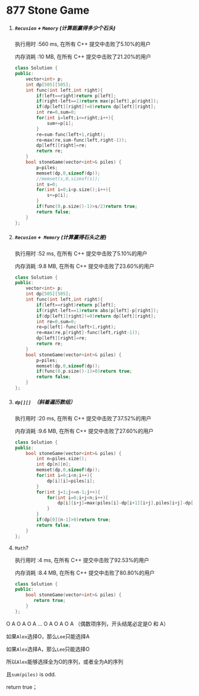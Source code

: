 # 877 Stone Game

1. ##### `Recusion` + `Memory` (计算能赢得多少个石头)

   执行用时 :560 ms, 在所有 C++ 提交中击败了5.10%的用户

   内存消耗 :10 MB, 在所有 C++ 提交中击败了21.20%的用户

   ```c++
   class Solution {
   public:
       vector<int> p;
       int dp[505][505];
       int func(int left,int right){
           if(left==right)return p[left];
           if(right-left==1)return max(p[left],p[right]);
           if(dp[left][right]!=0)return dp[left][right];
           int re=0,sum=0;
           for(int i=left;i<=right;i++){
               sum+=p[i];
           }
           re=sum-func(left+1,right);
           re=max(re,sum-func(left,right-1));
           dp[left][right]=re;
           return re;
       }
       bool stoneGame(vector<int>& piles) {
           p=piles;
           memset(dp,0,sizeof(dp));
           //memset(s,0,sizeof(s));
           int s=0;
           for(int i=0;i<p.size();i++){
               s+=p[i];
           }
           if(func(0,p.size()-1)>s/2)return true;
           return false;
       }
   };
   ```

   

2. ##### `Recusion` +` Memory` (计算赢得石头之差)

   执行用时 :52 ms, 在所有 C++ 提交中击败了5.10%的用户

   内存消耗 :9.8 MB, 在所有 C++ 提交中击败了23.60%的用户

   ```c++
   class Solution {
   public:
       vector<int> p;
       int dp[505][505];
       int func(int left,int right){
           if(left==right)return p[left];
           if(right-left==1)return abs(p[left]-p[right]);
           if(dp[left][right]!=0)return dp[left][right];
           int re=0,sum=0;
           re=p[left]-func(left+1,right);
           re=max(re,p[right]-func(left,right-1));
           dp[left][right]=re;
           return re;
       }
       bool stoneGame(vector<int>& piles) {
           p=piles;
           memset(dp,0,sizeof(dp));
           if(func(0,p.size()-1)>0)return true;
           return false;
       }
   };
   ```

3. ##### `dp[][] `（斜着遍历数组）

   执行用时 :20 ms, 在所有 C++ 提交中击败了37.52%的用户

   内存消耗 :9.6 MB, 在所有 C++ 提交中击败了27.60%的用户

   ```c++
   class Solution {
   public:
       bool stoneGame(vector<int>& piles) {
           int n=piles.size();
           int dp[n][n];
           memset(dp,0,sizeof(dp));
           for(int i=0;i<n;i++){
               dp[i][i]=piles[i];
           }
           for(int j=1;j<=n-1;j++){
               for(int i=0;i+j<n;i++){
                   dp[i][i+j]=max(piles[i]-dp[i+1][i+j],piles[i+j]-dp[i][i+j-1]);
               }
           }
           if(dp[0][n-1]>0)return true;
           return false;
       }
   };
   ```

4. `Math`?

   执行用时 :4 ms, 在所有 C++ 提交中击败了92.53%的用户

   内存消耗 :8.4 MB, 在所有 C++ 提交中击败了80.80%的用户

   ```c++
   class Solution {
   public:
       bool stoneGame(vector<int>& piles) {
          return true;
       }
   };
   ```

 O A O A O A ... O A O A O A （偶数项序列，开头结尾必定是O 和 A）

如果`Alex`选择O，那么`Lee`只能选择A

如果`Alex`选择A，那么`Lee`只能选择O

所以`Alex`能够选择全为O的序列，或者全为A的序列

且`sum(piles)` is odd.

return true；